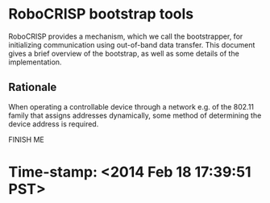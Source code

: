 RoboCRISP bootstrap tools
===

RoboCRISP provides a mechanism, which we call the bootstrapper, for initializing
communication using out-of-band data transfer.  This document gives a brief
overview of the bootstrap, as well as some details of the implementation.



## Rationale

When operating a controllable device through a network e.g. of the 802.11 family
that assigns addresses dynamically, some method of determining the device
address is required.

FINISH ME






# Time-stamp: <2014 Feb 18 17:39:51 PST>
